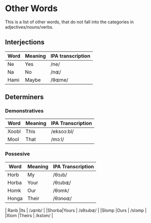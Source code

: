 # Other Words
This is a list of other words, that do not fall into
the categories in adjectives/nouns/verbs.

## Interjections

| Word | Meaning | IPA transcription |
| ---- | ------- | ----------------- |
| Ne   | Yes     | /ne/              |
| Na   | No      | /nɶ/              |
| Hami | Maybe   | /θɶme/            |

## Determiners

### Demonstratives
| Word | Meaning | IPA Transcription |
| ---- | ------- | ----------------- |
| Xoobl|  This   |  /eksoɔːbl/       |
| Mool |  That   |  /mɔːl/           |

### Possesive
| Word | Meaning | IPA Transcription |
| ---- | ------- | ----------------- |
| Horb | My      | /θɔɹb/            |
| Horba| Your    | /θɔɹbɶ/           |
| Homk | Our     | /θɔmk/            |
| Honga| Their   | /θɔnɢɶ/          |
<!-- plural i think ? -->
| Ranb |Its      | /ɹɶnb/            |
|Shorba|Yours    | /sθɔɹbɶ/          |
|Slomp |Ours     | /slɔmp            |
|Xlom  |Theirs   | /kslɔm/           |
